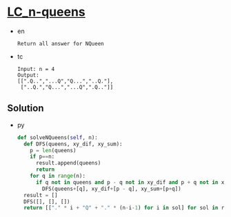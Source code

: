 # [LC_n-queens](https://leetcode.com/problems/n-queens)

* en

  ```en
  Return all answer for NQueen
  ```

* tc

  ```tc
  Input: n = 4
  Output:
  [[".Q..","...Q","Q...","..Q."],
   ["..Q.","Q...","...Q",".Q.."]]
  ```

## Solution

* py

  ```py
  def solveNQueens(self, n):
    def DFS(queens, xy_dif, xy_sum):
      p = len(queens)
      if p==n:
        result.append(queens)
        return
      for q in range(n):
        if q not in queens and p - q not in xy_dif and p + q not in xy_sum:
          DFS(queens+[q], xy_dif+[p - q], xy_sum+[p+q])
    result = []
    DFS([], [], [])
    return [["." * i + "Q" + "." * (n-i-1) for i in sol] for sol in result]
  ```
